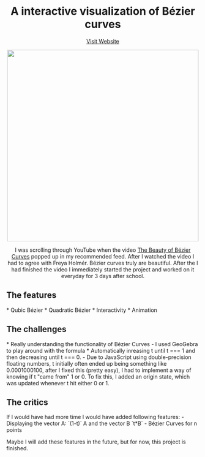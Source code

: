 <h1 align="center">
A interactive visualization of Bézier curves
</h1>

<p align="center">
<a align="center" href="https://beziercurves.vercel.app/">Visit Website</a>
 </p>
<p align="center">
<img src="https://user-images.githubusercontent.com/70843626/132389170-fb2514bd-04ca-4bfc-a80f-c0ec745c4c81.png" width=500/>
 </p>

<p align="center"> 
I was scrolling through YouTube when the video <a href="https://www.youtube.com/watch?v=aVwxzDHniEw&t=462s">The Beauty of Bézier Curves</a> popped up in my recommended feed. After I watched the video I had to agree with Freya Holmér. Bézier curves truly are beautiful. After the I had finished the video I immediately started the project and worked on it everyday for 3 days after school.</p>


<h2 id="aedfabf3-1c15-4c5e-a210-95a1470c43fb" class="">The features</h2>
* Qubic Bézier
* Quadratic Bézier
* Interactivity
* Animation

<h2 id="dcbe8f21-c5e5-4a34-aef2-6b30b93add11" class="">The challenges</h2>
* Really understanding the functionality of Bézier Curves
    - I used GeoGebra to play around with the formula
* Automatically inreasing t until t === 1 and then decreasing until t === 0.
   - Due to JavaScript using double-precision floating numbers, t initially often ended up being something like 0.0001000100, after I fixed this (pretty easy), I had to implement a way of knowing if t "came from" 1 or 0. To fix this, I added an origin state, which was updated whenever t hit either 0 or 1. 

<h2 id="a15d8bbf-0619-45ee-9e2f-9c0ba8eac998" class="">The critics</h2>
If I would have had more time I would have added following features:
- Displaying the vector A: `(1-t)` A and the vector B `t*B`
- Bézier Curves for n points

Maybe I will add these features in the future, but for now, this project is finished.
